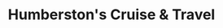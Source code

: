 ---
title: "Humberston's Cruise & Travel"
url: /portland/humberstons-cruise-and-travel/
shop: travel agency
---